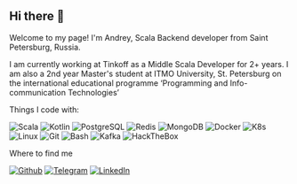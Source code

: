 ## Hi there 👋

Welcome to my page!
I'm Andrey, Scala Backend developer from Saint Petersburg, Russia.

I am currently working at Tinkoff as a Middle Scala Developer for 2+ years. I am also a 2nd year Master's student at ITMO University, St. Petersburg on the international educational programme ‘Programming and Info-communication Technologies’

Things I code with:
<p> 
  <img alt="Scala" src="https://img.shields.io/badge/Scala-DC322F?style=for-the-badge&logo=scala&logoColor=white" />
  <img alt="Kotlin" src="https://img.shields.io/badge/Kotlin-B125EA?style=for-the-badge&logo=kotlin&logoColor=white" />
  <img alt="PostgreSQL" src="https://img.shields.io/badge/PostgreSQL-316192?style=for-the-badge&logo=postgresql&logoColor=white" />
  <img alt="Redis" src="https://img.shields.io/badge/redis-CC0000.svg?&style=for-the-badge&logo=redis&logoColor=white" />
  <img alt="MongoDB" src="https://img.shields.io/badge/MongoDB-4EA94B?style=for-the-badge&logo=mongodb&logoColor=white" />
  <img alt="Docker" src="https://img.shields.io/badge/Docker-2CA5E0?style=for-the-badge&logo=docker&logoColor=white" />
  <img alt="K8s" src="https://img.shields.io/badge/Kubernetes-3069DE?style=for-the-badge&logo=kubernetes&logoColor=white" />
  <img alt="Linux" src="https://img.shields.io/badge/Linux-FCC624?style=for-the-badge&logo=linux&logoColor=black" />
  <img alt="Git" src="https://img.shields.io/badge/GIT-E44C30?style=for-the-badge&logo=git&logoColor=white" />
  <img alt="Bash" src="https://img.shields.io/badge/Shell_Script-121011?style=for-the-badge&logo=gnu-bash&logoColor=white" />
  <img alt="Kafka" src="https://img.shields.io/badge/Apache_Kafka-231F20?style=for-the-badge&logo=apache-kafka&logoColor=white" />
  <img alt="HackTheBox" src="https://img.shields.io/badge/HackTheBox-111927?style=for-the-badge&logo=Hack%20The%20Box&logoColor=9FEF00" />
</p>



Where to find me
<p>
  <a href="https://github.com/AndreyAgeev111" target="_blank"><img alt="Github" src="https://img.shields.io/badge/GitHub-%2312100E.svg?&style=for-the-badge&logo=Github&logoColor=white" /></a> 
  <a href="https://t.me/anageev" target="_blank"><img alt="Telegram" src="https://img.shields.io/badge/Telegram-2CA5E0?style=for-the-badge&logo=telegram&logoColor=white" /></a> 
  <a href="https://linkedin.com/in/andrey-ageev-3197b524b" target="_blank"><img alt="LinkedIn" src="https://img.shields.io/badge/linkedin-%230077B5.svg?&style=for-the-badge&logo=linkedin&logoColor=white" /></a> 
</p>
